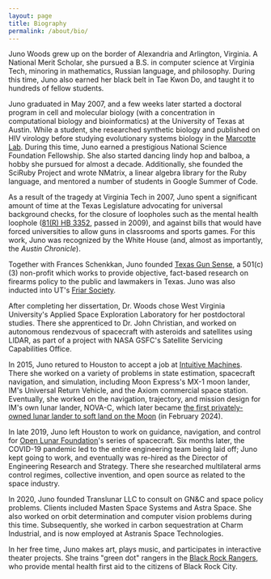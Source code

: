 ```yaml
---
layout: page
title: Biography
permalink: /about/bio/
---
```


Juno Woods grew up on the border of Alexandria and Arlington, Virginia. A National Merit Scholar, she pursued a B.S. in computer science at Virginia Tech, minoring in mathematics, Russian language, and philosophy. During this time, Juno also earned her black belt in Tae Kwon Do, and taught it to hundreds of fellow students.

Juno graduated in May 2007, and a few weeks later started a doctoral program in cell and molecular biology (with a concentration in computational biology and bioinformatics) at the University of Texas at Austin. While a student, she researched synthetic biology and published on HIV virology before studying evolutionary systems biology in the [Marcotte Lab](http://www.marcottelab.org/index.php/Main_Page). During this time, Juno earned a prestigious National Science Foundation Fellowship. She also started dancing lindy hop and balboa, a hobby she pursued for almost a decade. Additionally, she founded the SciRuby Project and wrote NMatrix, a linear algebra library for the Ruby language, and mentored a number of students in Google Summer of Code.

As a result of the tragedy at Virginia Tech in 2007, Juno spent a significant amount of time at the Texas Legislature advocating for universal background checks, for the closure of loopholes such as the mental health loophole ([81(R) HB 3352](https://capitol.texas.gov/BillLookup/History.aspx?LegSess=81R&Bill=HB3352), passed in 2009), and against bills that would have forced universities to allow guns in classrooms and sports games. For this work, Juno was recognized by the White House (and, almost as importantly, the _Austin Chronicle_).

Together with Frances Schenkkan, Juno founded [Texas Gun Sense](http://txgunsense.org), a 501(c)(3) non-profit which works to provide objective, fact-based research on firearms policy to the public and lawmakers in Texas. Juno was also inducted into UT's [Friar Society](https://www.friarsociety.org).

After completing her dissertation, Dr. Woods chose West Virginia University's Applied Space Exploration Laboratory for her postdoctoral studies. There she apprenticed to Dr. John Christian, and worked on autonomous rendezvous of spacecraft with asteroids and satellites using LIDAR, as part of a project with NASA GSFC's Satellite Servicing Capabilities Office.

In 2015, Juno retured to Houston to accept a job at [Intuitive Machines](http://www.intuitivemachines.com). There she worked on a variety of problems in state estimation, spacecraft navigation, and simulation, including Moon Express's MX-1 moon lander, IM's Universal Return Vehicle, and the Axiom commercial space station. Eventually, she worked on the navigation, trajectory, and mission design for IM's own lunar lander, NOVA-C, which later became [the first privately-owned lunar lander to soft land on the Moon](https://en.wikipedia.org/wiki/IM-1) (in February 2024).

In late 2019, Juno left Houston to work on guidance, navigation, and control for [Open Lunar Foundation](https://www.openlunar.org)'s series of spacecraft. Six months later, the COVID-19 pandemic led to the entire engineering team being laid off; Juno kept going to work, and eventually was re-hired as the Director of Engineering Research and Strategy. There she researched multilateral arms control regimes, collective invention, and open source as related to the space industry.

In 2020, Juno founded Translunar LLC to consult on GN&C and space policy problems. Clients included Masten Space Systems and Astra Space. She also worked on orbit determination and computer vision problems during this time. Subsequently, she worked in carbon sequestration at Charm Industrial, and is now employed at Astranis Space Technologies.

In her free time, Juno makes art, plays music, and participates in interactive theater projects. She trains "green dot" rangers in the [Black Rock Rangers](https://rangers.burningman.org), who provide mental health first aid to the citizens of Black Rock City.
